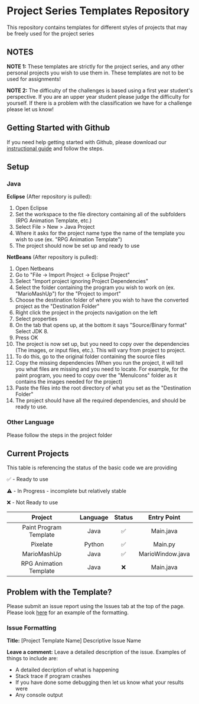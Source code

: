 # Project Series Templates Repository
This repository contains templates for different styles of projects that may be freely used for the project series

## NOTES
**NOTE 1:** These templates are strictly for the project series, and any other personal projects you wish to use them in. These templates are not to be used for assignments!

**NOTE 2:** The difficulty of the challenges is based using a first year student's perspective. If you are an upper year student please judge the difficulty for yourself. If there is a problem with the classification we have for a challenge please let us know!

## Getting Started with Github
If you need help getting started with Github, please download our [instructional guide](https://github.com/BrockCSC/coding-tutorials/blob/master/INTRO%20TO%20GIT/Git%20'er%20Done%20Workshop.pdf) and follow the steps.

## Setup
### Java
**Eclipse** (After repository is pulled):
  1. Open Eclipse
  2. Set the workspace to the file directory containing all of the subfolders (RPG Animation Template, etc.)
  3. Select File > New > Java Project
  4. Where it asks for the project name type the name of the template you wish to use (ex. "RPG Animation Template")
  5. The project should now be set up and ready to use

**NetBeans** (After repository is pulled):
  1. Open Netbeans
  2. Go to "File -> Import Project -> Eclipse Project"
  3. Select "Import project ignoring Project Dependencies"
  4. Select the folder containing the program you wish to work on (ex. "MarioMashUp") for the "Project to import"
  5. Choose the destination folder of where you wish to have the converted project as the "Destination Folder"
  6. Right click the project in the projects navigation on the left
  7. Select properties
  8. On the tab that opens up, at the bottom it says "Source/Binary format" Select JDK 8.
  9. Press OK
  10. The project is now set up, but you need to copy over the dependencies (The images, or input files, etc.). This will vary from project to project.
  11. To do this, go to the original folder containing the source files
  12. Copy the missing dependencies (When you run the project, it will tell you what files are missing and you need to locate. For example, for the paint program, you need to copy over the "MenuIcons" folder as it contains the images needed for the project)
  13. Paste the files into the root directory of what you set as the "Destination Folder"
  14. The project should have all the required dependencies, and should be ready to use.

### Other Language
  Please follow the steps in the project folder


## Current Projects
This table is referencing the status of the basic code we are providing

:white_check_mark: - Ready to use

:warning: - In Progress - incomplete but relatively stable

:x: - Not Ready to use


| Project | Language | Status | Entry Point|
| :---: | :---: | :---: | :---: |
| Paint Program Template | Java | :white_check_mark: | Main.java |
| Pixelate | Python | :white_check_mark: | Main.py |
| MarioMashUp | Java | :white_check_mark: | MarioWindow.java |
| RPG Animation Template | Java | :x: | Main.java |


## Problem with the Template?
  Please submit an issue report using the Issues tab at the top of the page. Please look [here](https://github.com/BrockCSC/project-series-templates/issues/5) for an example of the formatting.

### Issue Formatting
  **Title:** [Project Template Name] Descriptive Issue Name
  
  **Leave a comment:** Leave a detailed description of the issue. Examples of things to include are:
  - A detailed decription of what is happening
  - Stack trace if program crashes
  - If you have done some debugging then let us know what your results were
  - Any console output
